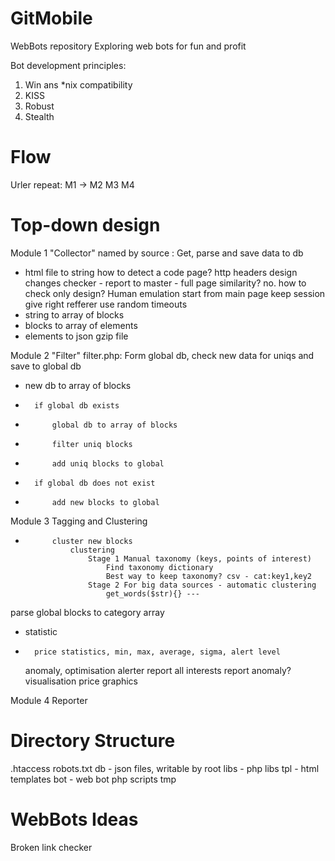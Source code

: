 GitMobile
=========

WebBots repository
Exploring web bots for fun and profit

Bot development principles:
1. Win ans *nix compatibility
2. KISS
3. Robust
4. Stealth

Flow
====
Urler
repeat: M1 -> M2 
M3
M4

Top-down design
===============
Module 1 "Collector" named by source : Get, parse and save data to db
+	html file to string
		how to detect a code page? http headers
		design changes checker - report to master - full page similarity? no. 
                    how to check only design?
		Human emulation
                    start from main page
                    keep session
                    give right refferer
                    use random timeouts
+	string to array of blocks
+	blocks to array of elements
+	elements to json gzip file

Module 2 "Filter" filter.php: Form global db, check new data for uniqs and save to global db
+	new db to array of blocks
+       if global db exists
+           global db to array of blocks
+           filter uniq blocks
+           add uniq blocks to global
+       if global db does not exist
+           add new blocks to global

Module 3 Tagging and Clustering   
+           cluster new blocks
                clustering
                    Stage 1 Manual taxonomy (keys, points of interest)
                    	Find taxonomy dictionary
                    	Best way to keep taxonomy? csv - cat:key1,key2
                    Stage 2 For big data sources - automatic clustering
                    	get_words($str){} ---

parse global blocks to category array    
+	statistic
+		price statistics, min, max, average, sigma, alert level
	anomaly, optimisation
	alerter
		report all interests
		report anomaly?
	visualisation
		price graphics

Module 4 Reporter

Directory Structure
===================
.htaccess
robots.txt
db - json files, writable by root
libs - php libs
tpl - html templates
bot - web bot php scripts
tmp

WebBots Ideas
=============

Broken link checker